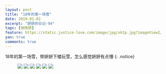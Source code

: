 ```yaml
---
layout: post
title: "18年的第一场雪"
date: 2019-01-02
excerpt: "妍妍的日记-94"
tags: [徐晓妍]
feature: https://static.justice-love.com/image/jpg/xktp.jpg?imageView2/1/w/1200/h/500
yan: true
comments: true
---
```

18年的第一场雪，带妍妍下楼玩雪，怎么感觉妍妍有点懵
{: .notice}
<figure>
    <img src="{{ site.staticUrl }}/yanyan/image/wanxue181.jpg" />
    <img src="{{ site.staticUrl }}/yanyan/image/wanxue182.jpg" />
    <img src="{{ site.staticUrl }}/yanyan/image/wanxue183.jpg" />
    <img src="{{ site.staticUrl }}/yanyan/image/wanxue184.jpg" />
    <img src="{{ site.staticUrl }}/yanyan/image/wanxue185.jpg" />
    <img src="{{ site.staticUrl }}/yanyan/image/wanxue186.jpg" />
</figure>
